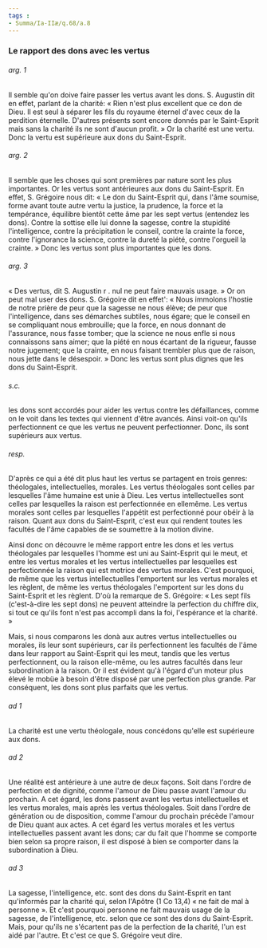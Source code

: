 ```yaml
---
tags : 
- Summa/Ia-IIæ/q.68/a.8
---
```


### Le rapport des dons avec les vertus

###### arg. 1
Il semble qu'on doive faire passer les vertus avant les dons. S. Augustin dit en effet, parlant de la charité: « Rien n'est plus excellent que ce don de Dieu. Il est seul à séparer les fils du royaume éternel d'avec ceux de la perdition éternelle. D'autres présents sont encore donnés par le Saint-Esprit mais sans la charité ils ne sont d'aucun profit. » Or la charité est une vertu. Donc la vertu est supérieure aux dons du Saint-Esprit. 

###### arg. 2
Il semble que les choses qui sont premières par nature sont les plus importantes. Or les vertus sont antérieures aux dons du Saint-Esprit. En effet, S. Grégoire nous dit: « Le don du Saint-Esprit qui, dans l'âme soumise, forme avant toute autre vertu la justice, la prudence, la force et la tempérance, équilibre bientôt cette âme par les sept vertus (entendez les dons). Contre la sottise elle lui donne la sagesse, contre la stupidité l'intelligence, contre la précipitation le conseil, contre la crainte la force, contre l'ignorance la science, contre la dureté la piété, contre l'orgueil la crainte. » Donc les vertus sont plus importantes que les dons. 

###### arg. 3
« Des vertus, dit S. Augustin r . nul ne peut faire mauvais usage. » Or on peut mal user des dons. S. Grégoire dit en effet': « Nous immolons l'hostie de notre prière de peur que la sagesse ne nous élève; de peur que l'intelligence, dans ses démarches subtiles, nous égare; que le conseil en se compliquant nous embrouille; que la force, en nous donnant de l'assurance, nous fasse tomber; que la science ne nous enfle si nous connaissons sans aimer; que la piété en nous écartant de la rigueur, fausse notre jugement; que la crainte, en nous faisant trembler plus que de raison, nous jette dans le désespoir. » Donc les vertus sont plus dignes que les dons du Saint-Esprit. 

###### s.c.
les dons sont accordés pour aider les vertus contre les défaillances, comme on le voit dans les textes qui viennent d'être avancés. Ainsi voit-on qu'ils perfectionnent ce que les vertus ne peuvent perfectionner. Donc, ils sont supérieurs aux vertus. 

###### resp.
D'après ce qui a été dit plus haut les vertus se partagent en trois genres: théologales, intellectuelles, morales. Les vertus théologales sont celles par lesquelles l'âme humaine est unie à Dieu. Les vertus intellectuelles sont celles par lesquelles la raison est perfectionnée en ellemême. Les vertus morales sont celles par lesquelles l'appétit est perfectionné pour obéir à la raison. Quant aux dons du Saint-Esprit, c'est eux qui rendent toutes les facultés de l'âme capables de se soumettre à la motion divine. 

Ainsi donc on découvre le même rapport entre les dons et les vertus théologales par lesquelles l'homme est uni au Saint-Esprit qui le meut, et entre les vertus morales et les vertus intellectuelles par lesquelles est perfectionnée la raison qui est motrice des vertus morales. C'est pourquoi, de même que les vertus intellectuelles l'emportent sur les vertus morales et les règlent, de même les vertus théologales l'emportent sur les dons du Saint-Esprit et les règlent. D'où la remarque de S. Grégoire: « Les sept fils (c'est-à-dire les sept dons) ne peuvent atteindre la perfection du chiffre dix, si tout ce qu'ils font n'est pas accompli dans la foi, l'espérance et la charité. » 

Mais, si nous comparons les donà aux autres vertus intellectuelles ou morales, ils leur sont supérieurs, car ils perfectionnent les facultés de l'âme dans leur rapport au Saint-Esprit qui les meut, tandis que les vertus perfectionnent, ou la raison elle-même, ou les autres facultés dans leur subordination à la raison. Or il est évident qu'à l'égard d'un moteur plus élevé le mobüe à besoin d'être disposé par une perfection plus grande. Par conséquent, les dons sont plus parfaits que les vertus. 

###### ad 1
La charité est une vertu théologale, nous concédons qu'elle est supérieure aux dons. 

###### ad 2
Une réalité est antérieure à une autre de deux façons. Soit dans l'ordre de perfection et de dignité, comme l'amour de Dieu passe avant l'amour du prochain. A cet égard, les dons passent avant les vertus intellectuelles et les vertus morales, mais après les vertus théologales. Soit dans l'ordre de génération ou de disposition, comme l'amour du prochain précède l'amour de Dieu quant aux actes. A cet égard les vertus morales et les vertus intellectuelles passent avant les dons; car du fait que l'homme se comporte bien selon sa propre raison, il est disposé à bien se comporter dans la subordination à Dieu. 

###### ad 3
La sagesse, l'intelligence, etc. sont des dons du Saint-Esprit en tant qu'informés par la charité qui, selon l'Apôtre (1 Co 13,4) « ne fait de mal à personne ». Et c'est pourquoi personne ne fait mauvais usage de la sagesse, de l'intelligence, etc. selon que ce sont des dons du Saint-Esprit. Mais, pour qu'ils ne s'écartent pas de la perfection de la charité, l'un est aidé par l'autre. Et c'est ce que S. Grégoire veut dire. 

